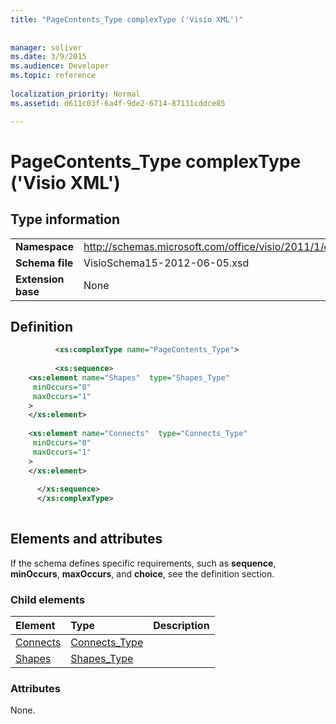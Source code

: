 ```yaml
---
title: "PageContents_Type complexType ('Visio XML')"
 
 
manager: soliver
ms.date: 3/9/2015
ms.audience: Developer
ms.topic: reference
 
localization_priority: Normal
ms.assetid: d611c03f-6a4f-9de2-6714-87131cddce85

---
```


# PageContents_Type complexType ('Visio XML')

## Type information

|||
|:-----|:-----|
|**Namespace** <br/> |http://schemas.microsoft.com/office/visio/2011/1/core  <br/> |
|**Schema file** <br/> |VisioSchema15-2012-06-05.xsd  <br/> |
|**Extension base** <br/> |None  <br/> |
   
## Definition

```XML
          <xs:complexType name="PageContents_Type">
          
          <xs:sequence>
    <xs:element name="Shapes"  type="Shapes_Type"
     minOccurs="0"
     maxOccurs="1"
    >
    </xs:element>
    
    <xs:element name="Connects"  type="Connects_Type"
     minOccurs="0"
     maxOccurs="1"
    >
    </xs:element>
    
      </xs:sequence>
      </xs:complexType>
      
```

## Elements and attributes

If the schema defines specific requirements, such as **sequence**, **minOccurs**, **maxOccurs**, and **choice**, see the definition section. 
  
### Child elements

|**Element**|**Type**|**Description**|
|:-----|:-----|:-----|
|[Connects](connects-element-pagecontents_type-complextypevisio-xml.md) <br/> |[Connects_Type](connects_type-complextypevisio-xml.md) <br/> ||
|[Shapes](shapes-element-pagecontents_type-complextypevisio-xml.md) <br/> |[Shapes_Type](shapes_type-complextypevisio-xml.md) <br/> ||
   
### Attributes

None.
  


